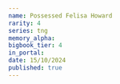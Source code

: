 ```yaml
---
name: Possessed Felisa Howard
rarity: 4
series: tng
memory_alpha:
bigbook_tier: 4
in_portal:
date: 15/10/2024
published: true
---
```



